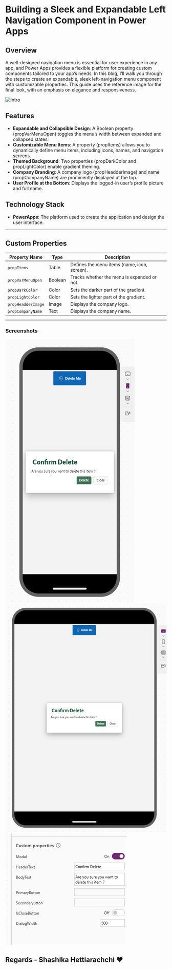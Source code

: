 # Building a Sleek and Expandable Left Navigation Component in Power Apps

## Overview

A well-designed navigation menu is essential for user experience in any app, and Power Apps provides a flexible platform for creating custom components tailored to your app’s needs. In this blog, I’ll walk you through the steps to create an expandable, sleek left-navigation menu component with customizable properties. This guide uses the reference image for the final look, with an emphasis on elegance and responsiveness.

![Intro](./localImages/NavBarComp.gif)

## Features

- **Expandable and Collapsible Design**: A Boolean property (propVarMenuOpen) toggles the menu’s width between expanded and collapsed states.
- **Customizable Menu Items**: A property (propItems) allows you to dynamically define menu items, including icons, names, and navigation screens.
- **Themed Background**: Two properties (propDarkColor and propLightColor) enable gradient theming.
- **Company Branding**: A company logo (propHeadderImage) and name (propCompanyName) are prominently displayed at the top.
- **User Profile at the Bottom**: Displays the logged-in user’s profile picture and full name.

## Technology Stack

- **PowerApps**: The platform used to create the application and design the user interface.

---

## Custom Properties

| Property Name      | Type    | Description                                  |
| ------------------ | ------- | -------------------------------------------- |
| `propItems`        | Table   | Defines the menu items (name, icon, screen). |
| `propVarMenuOpen`  | Boolean | Tracks whether the menu is expanded or not.  |
| `propDarkColor`    | Color   | Sets the darker part of the gradient.        |
| `propLightColor`   | Color   | Sets the lighter part of the gradient.       |
| `propHeadderImage` | Image   | Displays the company logo.                   |
| `propCompanyName`  | Text    | Displays the company name.                   |

---

### Screenshots

![Intro](./localImages/1.png)
![Intro](./localImages/2.png)
![Intro](./localImages/3.png)

## Regards - Shashika Hettiarachchi ❤️
